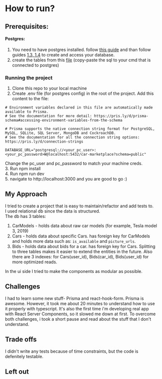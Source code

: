 # How to run?
## Prerequisites: 
#### Postgres:
1. You need to have postgres installed. follow [this guide](https://www.postgresql.org/docs/current/installation.html) and than follow guides [1.3, 1.4](https://www.postgresql.org/docs/current/tutorial-start.html) to create and access your database.
2. create the tables from this [file](https://github.com/IdoWeitzman/car-marketplace/blob/main/db-creation.sql) (copy-paste the sql to your cmd that is connected to postgres)

### Running the project
1. Clone this repo to your local machine
2. Create .env file (for postgres config) in the root of the project. Add this content to the file:
```
# Environment variables declared in this file are automatically made available to Prisma.
# See the documentation for more detail: https://pris.ly/d/prisma-schema#accessing-environment-variables-from-the-schema

# Prisma supports the native connection string format for PostgreSQL, MySQL, SQLite, SQL Server, MongoDB and CockroachDB.
# See the documentation for all the connection string options: https://pris.ly/d/connection-strings

DATABASE_URL="postgresql://<your_pc_user>:<your_pc_password>W@localhost:5432/car-marketplace?schema=public"
```

Change the pc_user and pc_password to match your machine creds. </br>
3. Run npm install  </br>
4. Run npm run dev  </br>
5. navigate to http://localhost:3000 and you are good to go :)   </br>

## My Approach 
I tried to create a project that is easy to maintain/refactor and add tests to. </br>
I used relational db since the data is structured. </br>
The db has 3 tables: 
1. CarModels - holds data about raw car models (for example, Tesla model 3, 2019)
2. Cars - holds data about specific Cars. has foreign key for CarModels and holds more data such as: `is_available` and `picture_urls`.
3. Bids - holds data about bids for a car. has foreign key for Cars.
Splitting to three tables makes it easier to extend the entities in the future.
Also there are 3 indexes: for Cars(user_id), Bids(car_id), Bids(user_id) for more optimized reads.

In the ui side I tried to make the components as modular as possible.

## Challenges
I had to learn some new stuff- Prisma and react-hook-form. Prisma is awesome. However, it took me about 20 minutes to understand how to use it properly with typescript.
It's also the first time i'm developing real app with React Server Components, so it slowed me down at first. To overcome both challenges, i took a short pause and read about the stuff that I don't understand.

## Trade offs
I didn't write any tests because of time constraints, but the code is defenitely testable.

## Left out
